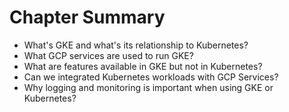# Chapter Summary

* What's GKE and what's its relationship to Kubernetes?
* What GCP services are used to run GKE?
* What are features available in GKE but not in Kubernetes? 
* Can we integrated Kubernetes workloads with GCP Services?
* Why logging and monitoring is important when using GKE or Kubernetes?
